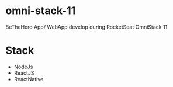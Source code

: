 # omni-stack-11
BeTheHero App/ WebApp develop during RocketSeat OmniStack 11

# Stack
- NodeJs
- ReactJS
- ReactNative

